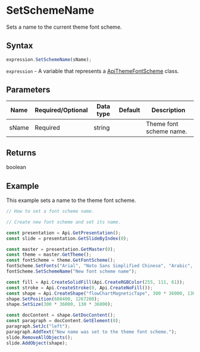 # SetSchemeName

Sets a name to the current theme font scheme.

## Syntax

```javascript
expression.SetSchemeName(sName);
```

`expression` - A variable that represents a [ApiThemeFontScheme](../ApiThemeFontScheme.md) class.

## Parameters

| **Name** | **Required/Optional** | **Data type** | **Default** | **Description** |
| ------------- | ------------- | ------------- | ------------- | ------------- |
| sName | Required | string |  | Theme font scheme name. |

## Returns

boolean

## Example

This example sets a name to the theme font scheme.

```javascript editor-pptx
// How to set a font scheme name.

// Create new font scheme and set its name.

const presentation = Api.GetPresentation();
const slide = presentation.GetSlideByIndex(0);

const master = presentation.GetMaster(0);
const theme = master.GetTheme();
const fontScheme = theme.GetFontScheme();
fontScheme.SetFonts("Arial", "Noto Sans Simplified Chinese", "Arabic", "Times New Roman", "Noto Serif Simplified Chinese", "Arabic", "New font scheme");
fontScheme.SetSchemeName("New font scheme name");

const fill = Api.CreateSolidFill(Api.CreateRGBColor(255, 111, 61));
const stroke = Api.CreateStroke(0, Api.CreateNoFill());
const shape = Api.CreateShape("flowChartMagneticTape", 300 * 36000, 130 * 36000, fill, stroke);
shape.SetPosition(608400, 1267200);
shape.SetSize(300 * 36000, 130 * 36000);

const docContent = shape.GetDocContent();
const paragraph = docContent.GetElement(0);
paragraph.SetJc("left");
paragraph.AddText("New name was set to the theme font scheme.");
slide.RemoveAllObjects();
slide.AddObject(shape);

```
